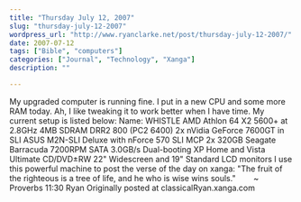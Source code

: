 ```yaml
---
title: "Thursday July 12, 2007"
slug: "thursday-july-12-2007"
wordpress_url: "http://www.ryanclarke.net/post/thursday-july-12-2007/"
date: 2007-07-12
tags: ["Bible", "computers"]
categories: ["Journal", "Technology", "Xanga"]
description: ""

---
```


My upgraded computer is running fine. I put in a new CPU and some more RAM today. Ah, I like tweaking it to work better when I have time. My current setup is listed below:
Name: WHISTLE
AMD Athlon 64 X2 5600+ at 2.8GHz
4MB SDRAM DRR2 800 (PC2 6400)
2x nVidia GeForce 7600GT in SLI
ASUS M2N-SLI Deluxe with nForce 570 SLI MCP
2x 320GB Seagate Barracuda 7200RPM SATA 3.0GB/s
Dual-booting XP Home and Vista Ultimate
CD/DVD±RW
22" Widescreen and 19" Standard LCD monitors
I use this powerful machine to post the verse of the day on xanga:
"The fruit of the righteous is a tree of life, and he who is wise wins souls."
       \~ Proverbs 11:30
Ryan
Originally posted at classicalRyan.xanga.com
